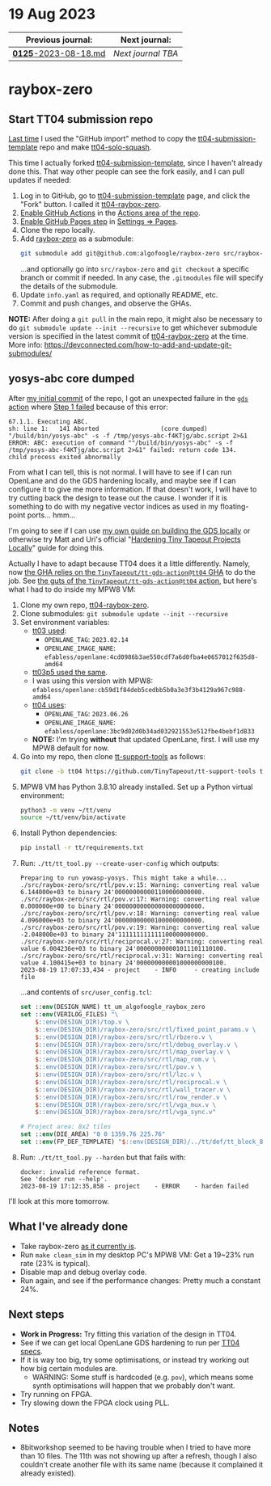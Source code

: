 # 19 Aug 2023

| Previous journal: | Next journal: |
|-|-|
| [**0125**-2023-08-18.md](./0125-2023-08-18.md) | *Next journal TBA* |


# raybox-zero

## Start TT04 submission repo

[Last time](./0119-2023-07-22.md) I used the "GitHub import" method to copy the [tt04-submission-template] repo and make [tt04-solo-squash].

This time I actually forked [tt04-submission-template], since I haven't already done this. That way other people can see the fork easily,
and I can pull updates if needed:
1.  Log in to GitHub, go to [tt04-submission-template] page, and click the "Fork" button. I called it [tt04-raybox-zero].
2.  [Enable GitHub Actions](https://tinytapeout.com/faq/#when-i-commit-my-change-the-gds-action-isnt-running) in the [Actions area of the repo](https://github.com/algofoogle/tt04-raybox-zero/actions).
3.  [Enable GitHub Pages step](https://tinytapeout.com/faq/#my-github-action-is-failing-on-the-pages-part) in [Settings => Pages](https://github.com/algofoogle/tt04-raybox-zero/settings/pages).
4.  Clone the repo locally.
5.  Add [raybox-zero] as a submodule:
    ```bash
    git submodule add git@github.com:algofoogle/raybox-zero src/raybox-zero
    ```
    ...and optionally go into `src/raybox-zero` and `git checkout` a specific branch or commit if needed. In any case, the `.gitmodules` file will specify the details of the submodule.
6.  Update `info.yaml` as required, and optionally README, etc.
7.  Commit and push changes, and observe the GHAs.

**NOTE:** After doing a `git pull` in the main repo, it might also be necessary to do `git submodule update --init --recursive` to get whichever submodule version is specified in the latest commit of [tt04-raybox-zero] at the time. More info: https://devconnected.com/how-to-add-and-update-git-submodules/

## yosys-abc core dumped

After [my initial commit](https://github.com/algofoogle/tt04-raybox-zero/commit/155c28a081895d54327f6465cd6af7b8bd20c185) of the repo, I got an unexpected failure in the [`gds` action](https://github.com/algofoogle/tt04-raybox-zero/actions/runs/5911788013/job/16034593153) where [Step 1 failed](https://github.com/algofoogle/tt04-raybox-zero/actions/runs/5911788013/job/16034593153#step:3:923) because of this error:
```
67.1.1. Executing ABC.
sh: line 1:   141 Aborted                 (core dumped) "/build/bin/yosys-abc" -s -f /tmp/yosys-abc-f4KTjg/abc.script 2>&1
ERROR: ABC: execution of command ""/build/bin/yosys-abc" -s -f /tmp/yosys-abc-f4KTjg/abc.script 2>&1" failed: return code 134.
child process exited abnormally
```

From what I can tell, this is not normal. I will have to see if I can run OpenLane and do the GDS hardening locally, and maybe see if I can configure it to give me more information. If that doesn't work, I will have to try cutting back the design to tease out the cause. I wonder if it is something to do with my negative vector indices as used in my floating-point ports... hmm...

I'm going to see if I can use [my own guide on building the GDS locally](https://github.com/algofoogle/anton1-tt03#building-gds-locally) or otherwise try Matt and Uri's official "[Hardening Tiny Tapeout Projects Locally](https://docs.google.com/document/d/1aUUZ1jthRpg4QURIIyzlOaPWlmQzr-jBn3wZipVUPt4/edit#heading=h.wwc5ldl01nl5)" guide for doing this.

Actually I have to adapt because TT04 does it a little differently. Namely, now [the GHA relies on the `TinyTapeout/tt-gds-action@tt04` GHA](https://github.com/algofoogle/tt04-raybox-zero/blob/155c28a081895d54327f6465cd6af7b8bd20c185/.github/workflows/gds.yaml#L16-L17) to do the job. See [the guts of the `TinyTapeout/tt-gds-action@tt04` action](https://github.com/TinyTapeout/tt-gds-action/blob/tt04/action.yml), but here's what I had to do inside my MPW8 VM:

1.  Clone my own repo, [tt04-raybox-zero].
2.  Clone submodules: `git submodule update --init --recursive`
2.  Set environment variables:
    *   [tt03 used](https://github.com/algofoogle/anton1-tt03/blob/06762d3d57ef7d973a4e435eb3a7021fcc4bb2ef/.github/workflows/gds.yaml#L10-L15):
        *   `OPENLANE_TAG`: `2023.02.14`
        *   `OPENLANE_IMAGE_NAME`: `efabless/openlane:4cd0986b3ae550cdf7a6d0fba4e0657012f635d8-amd64`
    *   [tt03p5 used the same](https://github.com/algofoogle/tt03p5-solo-squash/blob/163eb866e6f9eb7d51b215f075e0b5d8e652645a/.github/workflows/gds.yaml#L10-L15).
    *   I was using this version with MPW8: `efabless/openlane:cb59d1f84deb5cedbb5b0a3e3f3b4129a967c988-amd64`
    *   [tt04 uses](https://github.com/TinyTapeout/tt-gds-action/blob/ea1f2a82dcd339908b86da0c46c007892d8893cb/action.yml#L10-L19):
        *   `OPENLANE_TAG`: `2023.06.26`
        *   `OPENLANE_IMAGE_NAME`: `efabless/openlane:3bc9d02d0b34ad032921553e512fbe4bebf1d833`
    *   **NOTE:** I'm trying **without** that updated OpenLane, first. I will use my MPW8 default for now.
3.  Go into my repo, then clone [tt-support-tools] as follows:
    ```bash
    git clone -b tt04 https://github.com/TinyTapeout/tt-support-tools tt
    ```
4.  MPW8 VM has Python 3.8.10 already installed. Set up a Python virtual environment:
    ```bash
    python3 -m venv ~/tt/venv
    source ~/tt/venv/bin/activate
    ```
5.  Install Python dependencies:
    ```bash
    pip install -r tt/requirements.txt
    ```
6.  Run: `./tt/tt_tool.py --create-user-config` which outputs:
    ```
    Preparing to run yowasp-yosys. This might take a while...
    ./src/raybox-zero/src/rtl/pov.v:15: Warning: converting real value 6.144000e+03 to binary 24'000000000001100000000000.
    ./src/raybox-zero/src/rtl/pov.v:17: Warning: converting real value 0.000000e+00 to binary 24'000000000000000000000000.
    ./src/raybox-zero/src/rtl/pov.v:18: Warning: converting real value 4.096000e+03 to binary 24'000000000001000000000000.
    ./src/raybox-zero/src/rtl/pov.v:19: Warning: converting real value -2.048000e+03 to binary 24'111111111111100000000000.
    ./src/raybox-zero/src/rtl/reciprocal.v:27: Warning: converting real value 6.004236e+03 to binary 24'000000000001011101110100.
    ./src/raybox-zero/src/rtl/reciprocal.v:31: Warning: converting real value 4.100415e+03 to binary 24'000000000001000000000100.
    2023-08-19 17:07:33,434 - project    - INFO     - creating include file
    ```
    ...and contents of `src/user_config.tcl`:
    ```tcl
    set ::env(DESIGN_NAME) tt_um_algofoogle_raybox_zero
    set ::env(VERILOG_FILES) "\
        $::env(DESIGN_DIR)/top.v \
        $::env(DESIGN_DIR)/raybox-zero/src/rtl/fixed_point_params.v \
        $::env(DESIGN_DIR)/raybox-zero/src/rtl/rbzero.v \
        $::env(DESIGN_DIR)/raybox-zero/src/rtl/debug_overlay.v \
        $::env(DESIGN_DIR)/raybox-zero/src/rtl/map_overlay.v \
        $::env(DESIGN_DIR)/raybox-zero/src/rtl/map_rom.v \
        $::env(DESIGN_DIR)/raybox-zero/src/rtl/pov.v \
        $::env(DESIGN_DIR)/raybox-zero/src/rtl/lzc.v \
        $::env(DESIGN_DIR)/raybox-zero/src/rtl/reciprocal.v \
        $::env(DESIGN_DIR)/raybox-zero/src/rtl/wall_tracer.v \
        $::env(DESIGN_DIR)/raybox-zero/src/rtl/row_render.v \
        $::env(DESIGN_DIR)/raybox-zero/src/rtl/vga_mux.v \
        $::env(DESIGN_DIR)/raybox-zero/src/rtl/vga_sync.v"

    # Project area: 8x2 tiles
    set ::env(DIE_AREA) "0 0 1359.76 225.76"
    set ::env(FP_DEF_TEMPLATE) "$::env(DESIGN_DIR)/../tt/def/tt_block_8x2.def"
    ```
7.  Run: `./tt/tt_tool.py --harden` but that fails with:
    ```
    docker: invalid reference format.
    See 'docker run --help'.
    2023-08-19 17:12:35,858 - project    - ERROR    - harden failed
    ```

I'll look at this more tomorrow.

## What I've already done

*   Take raybox-zero [as it currently is](https://github.com/algofoogle/raybox-zero/commit/9073f822ae4f36340257ad17ff743278d3b3e293).
*   Run `make clean_sim` in my desktop PC's MPW8 VM: Get a 19~23% run rate (23% is typical).
*   Disable map and debug overlay code.
*   Run again, and see if the performance changes: Pretty much a constant 24%.

## Next steps

*   **Work in Progress:** Try fitting this variation of the design in TT04.
*   See if we can get local OpenLane GDS hardening to run per [TT04 specs](https://docs.google.com/document/d/1aUUZ1jthRpg4QURIIyzlOaPWlmQzr-jBn3wZipVUPt4/edit).
*   If it is way too big, try some optimisations, or instead try working out how big certain modules are.
    *   WARNING: Some stuff is hardcoded (e.g. `pov`), which means some synth optimisations will happen that we probably don't want.
*   Try running on FPGA.
*   Try slowing down the FPGA clock using PLL.

## Notes

*   8bitworkshop seemed to be having trouble when I tried to have more than 10 files. The 11th was not showing up after a refresh, though I also couldn't create another file with its same name (because it complained it already existed).

[tt04-submission-template]: https://github.com/TinyTapeout/tt04-submission-template
[tt04-raybox-zero]: https://github.com/algofoogle/tt04-raybox-zero
[raybox-zero]: https://github.com/algofoogle/raybox-zero
[tt04-solo-squash]: https://github.com/algofoogle/tt04-solo-squash
[tt-support-tools]: https://github.com/tinytapeout/tt-support-tools